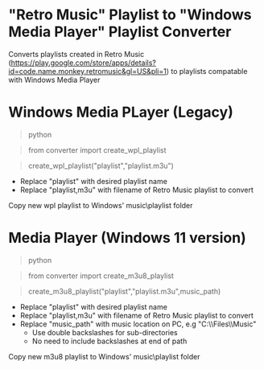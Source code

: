 # "Retro Music" Playlist to "Windows Media Player" Playlist Converter

Converts playlists created in Retro Music (https://play.google.com/store/apps/details?id=code.name.monkey.retromusic&gl=US&pli=1) to playlists compatable with Windows Media Player

# Windows Media PLayer (Legacy)

> python

> from converter import create_wpl_playlist

> create_wpl_playlist("playlist","playlist.m3u")

- Replace "playlist" with desired playlist name
- Replace "playlist,m3u" with filename of Retro Music playlist to convert

Copy new wpl playlist to Windows' music\playlist folder

# Media Player (Windows 11 version)

> python

> from converter import create_m3u8_playlist

> create_m3u8_playlist("playlist","playlist.m3u",music_path)

- Replace "playlist" with desired playlist name
- Replace "playlist,m3u" with filename of Retro Music playlist to convert
- Replace "music_path" with music location on PC, e.g "C:\\\Files\\\Music"
  - Use double backslashes for sub-directories
  - No need to include backslashes at end of path

Copy new m3u8 playlist to Windows' music\playlist folder
